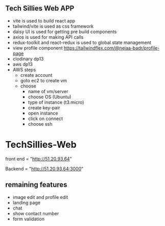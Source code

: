 ## Tech Sillies Web APP

- vite is used to build react app
- tailwind/vite is used as css framework
- daisy UI is used for getting pre build components
- axios is used for making API calls
- redux-toolkit and react-redux is used to global state management
- view profile component https://tailwindflex.com/@nejaa-badr/profile-page
- clodinary dp13
- aws dp13
- AWS steps
  - create account
  - goto ec2 to create vm
  - choose
    - name of vm/server
    - choose OS (Ubuntu)
    - type of instance (t3.micro)
    - create key-pair
    - open instance
    - click on connect
    - choose ssh

# TechSillies-Web

front end = "http://51.20.93.64"

Backend = "http://51.20.93.64:3000"

## remaining features

- image edit and profile edit
- landing page
- chat
- show contact number
- form validation
